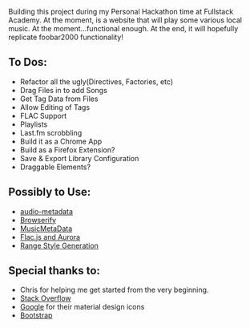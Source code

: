 Building this project during my Personal Hackathon time at Fullstack Academy. At the moment, is a website that will play some various local music. At the moment...functional enough. At the end, it will hopefully replicate foobar2000 functionality!

To Dos:
------------
- Refactor all the ugly(Directives, Factories, etc)
- Drag Files in to add Songs
- Get Tag Data from Files
- Allow Editing of Tags
- FLAC Support
- Playlists
- Last.fm scrobbling
- Build it as a Chrome App
- Build as a Firefox Extension?
- Save & Export Library Configuration
- Draggable Elements?

Possibly to Use:
------------
- [audio-metadata](https://www.npmjs.com/package/audio-metadata)
- [Browserify](https://github.com/substack/node-browserify)
- [MusicMetaData](https://github.com/leetreveil/musicmetadata)
- [Flac.js and Aurora](http://audiocogs.org/articles/2012/06/15/flac-and-aurora/)
- [Range Style Generation](http://danielstern.ca/range.css/#/)

Special thanks to:
------------
- Chris for helping me get started from the very beginning.
- [Stack Overflow](http://stackoverflow.com/)
- [Google](https://github.com/google/material-design-icons) for their material design icons
- [Bootstrap](http://getbootstrap.com/)
